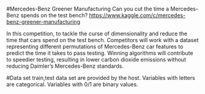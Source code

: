 #Mercedes-Benz Greener Manufacturing
Can you cut the time a Mercedes-Benz spends on the test bench?
https://www.kaggle.com/c/mercedes-benz-greener-manufacturing

In this competition, to tackle the curse of dimensionality and reduce the time that cars spend on the test bench. Competitors will work with a dataset representing different permutations of Mercedes-Benz car features to predict the time it takes to pass testing. Winning algorithms will contribute to speedier testing, resulting in lower carbon dioxide emissions without reducing Daimler’s Mercedes-Benz standards.

#Data set
train,test data set are provided by the host.
Variables with letters are categorical. Variables with 0/1 are binary values.




